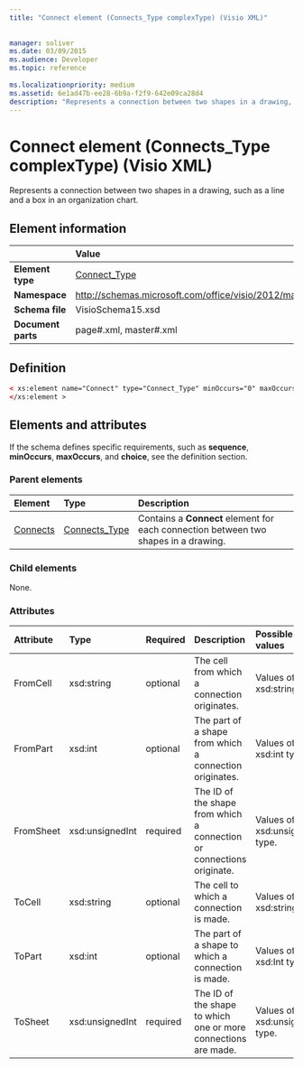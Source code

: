 ```yaml
---
title: "Connect element (Connects_Type complexType) (Visio XML)"
 
 
manager: soliver
ms.date: 03/09/2015
ms.audience: Developer
ms.topic: reference
 
ms.localizationpriority: medium
ms.assetid: 6e1ad47b-ee28-6b9a-f2f9-642e09ca28d4
description: "Represents a connection between two shapes in a drawing, such as a line and a box in an organization chart."
---
```


# Connect element (Connects_Type complexType) (Visio XML)

Represents a connection between two shapes in a drawing, such as a line and a box in an organization chart.
  
## Element information

||Value |
|:-----|:-----|
|**Element type** <br/> |[Connect_Type](connect_type-complextypevisio-xml.md) <br/> |
|**Namespace** <br/> |http://schemas.microsoft.com/office/visio/2012/main  <br/> |
|**Schema file** <br/> |VisioSchema15.xsd  <br/> |
|**Document parts** <br/> |page#.xml, master#.xml  <br/> |
   
## Definition

```XML
< xs:element name="Connect" type="Connect_Type" minOccurs="0" maxOccurs="unbounded" >
</xs:element >
```

## Elements and attributes

If the schema defines specific requirements, such as **sequence**, **minOccurs**, **maxOccurs**, and **choice**, see the definition section. 
  
### Parent elements

|**Element**|**Type**|**Description**|
|:-----|:-----|:-----|
|[Connects](connects-element-pagecontents_type-complextypevisio-xml.md) <br/> |[Connects_Type](connects_type-complextypevisio-xml.md) <br/> |Contains a **Connect** element for each connection between two shapes in a drawing. |
   
### Child elements

None.
  
### Attributes

|**Attribute**|**Type**|**Required**|**Description**|**Possible values**|
|:-----|:-----|:-----|:-----|:-----|
|FromCell  <br/> |xsd:string  <br/> |optional  <br/> |The cell from which a connection originates. |Values of the xsd:string type. |
|FromPart  <br/> |xsd:int  <br/> |optional  <br/> |The part of a shape from which a connection originates. |Values of the xsd:int type. |
|FromSheet  <br/> |xsd:unsignedInt  <br/> |required  <br/> |The ID of the shape from which a connection or connections originate. |Values of the xsd:unsignedInt type. |
|ToCell  <br/> |xsd:string  <br/> |optional  <br/> |The cell to which a connection is made. |Values of the xsd:string type. |
|ToPart  <br/> |xsd:int  <br/> |optional  <br/> |The part of a shape to which a connection is made. |Values of the xsd:Int type. |
|ToSheet  <br/> |xsd:unsignedInt  <br/> |required  <br/> |The ID of the shape to which one or more connections are made. |Values of the xsd:unsignedInt type. |
   

